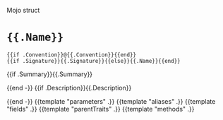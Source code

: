 Mojo struct

# `{{.Name}}`

```mojo
{{if .Convention}}@{{.Convention}}{{end}}
{{if .Signature}}{{.Signature}}{{else}}{{.Name}}{{end}}
```

{{if .Summary}}{{.Summary}}

{{end -}}
{{if .Description}}{{.Description}}

{{end -}}
{{template "parameters" .}}
{{template "aliases" .}}
{{template "fields" .}}
{{template "parentTraits" .}}
{{template "methods" .}}
